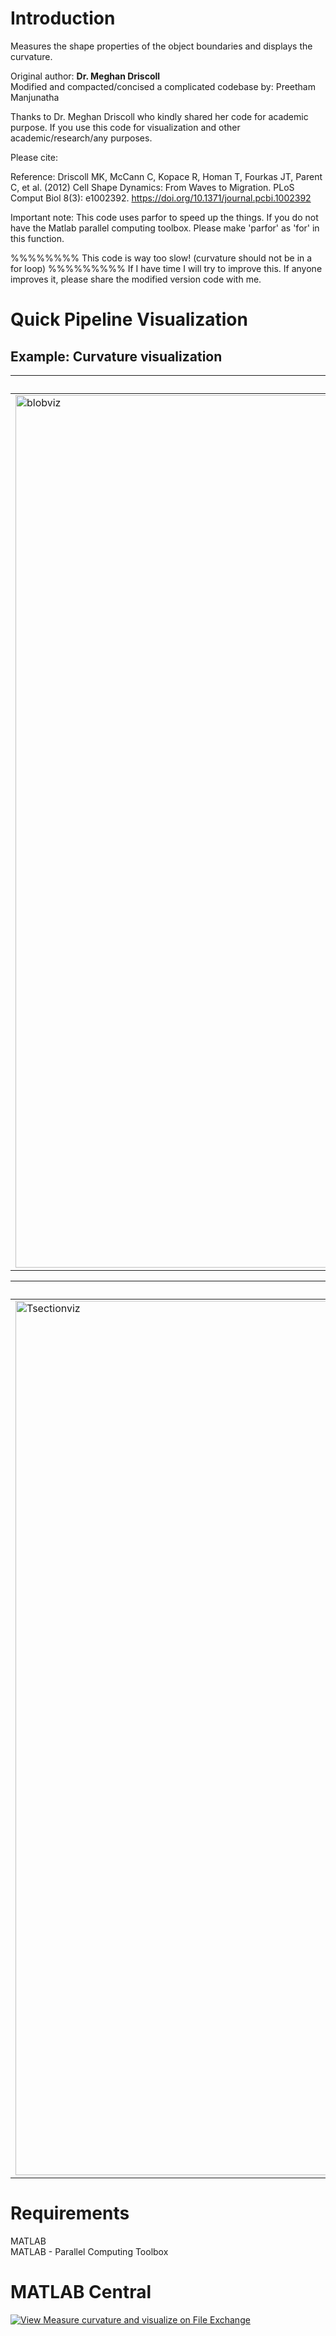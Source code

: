 # Introduction
Measures the shape properties of the object boundaries and displays the curvature.

Original author: **Dr. Meghan Driscoll** <br />
Modified and compacted/concised a complicated codebase by: Preetham Manjunatha

Thanks to Dr. Meghan Driscoll who kindly shared her code for academic purpose.
If you use this code for visualization and other academic/research/any purposes. 

Please cite:

Reference:
Driscoll MK, McCann C, Kopace R, Homan T, Fourkas JT, Parent C, et al. (2012) 
Cell Shape Dynamics: From Waves to Migration. 
PLoS Comput Biol 8(3): e1002392. 
https://doi.org/10.1371/journal.pcbi.1002392

Important note: This code uses parfor to speed up the things. If you do not have 
the Matlab parallel computing toolbox. Please make 'parfor' as 'for' in this
function.

%%%%%%%% This code is way too slow! (curvature should not be in a for loop) %%%%%%%%%
If I have time I will try to improve this. If anyone improves it, please
share the modified version code with me.


# Quick Pipeline Visualization
## Example: Curvature visualization
| Blob |
| ------------- |
| <img width="1396" alt="blobviz" src="https://user-images.githubusercontent.com/28588878/127915873-2641a1c1-01e2-45a5-ad80-2ad0f57cce0a.png"> |

| T-section |
| ------------- |
| <img width="1399" alt="Tsectionviz" src="https://user-images.githubusercontent.com/28588878/127915909-23db293b-5967-4fea-a301-c29999631615.png"> |

# Requirements
MATLAB <br />
MATLAB - Parallel Computing Toolbox

# MATLAB Central
[![View Measure curvature and visualize on File Exchange](https://www.mathworks.com/matlabcentral/images/matlab-file-exchange.svg)](https://www.mathworks.com/matlabcentral/fileexchange/96982-measure-curvature-and-visualize)


